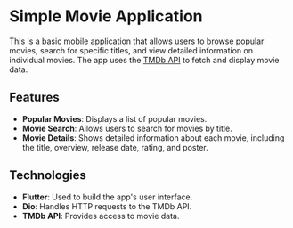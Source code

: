 # Simple Movie Application

This is a basic mobile application that allows users to browse popular movies, search for specific titles, and view detailed information on individual movies. The app uses the [TMDb API](https://www.themoviedb.org/documentation/api) to fetch and display movie data.

## Features

- **Popular Movies**: Displays a list of popular movies.
- **Movie Search**: Allows users to search for movies by title.
- **Movie Details**: Shows detailed information about each movie, including the title, overview, release date, rating, and poster.

## Technologies

- **Flutter**: Used to build the app's user interface.
- **Dio**: Handles HTTP requests to the TMDb API.
- **TMDb API**: Provides access to movie data.